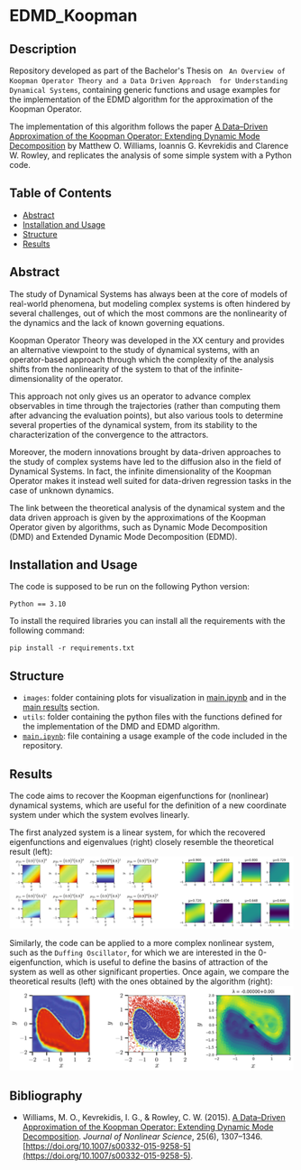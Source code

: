 # EDMD_Koopman

## Description
Repository developed as part of the Bachelor's Thesis on ` An Overview of Koopman Operator Theory and a Data Driven Approach  for Understanding Dynamical Systems`, containing generic functions and usage examples for the implementation of the EDMD algorithm for the approximation of the Koopman Operator.

The implementation of this algorithm follows the paper [A Data–Driven Approximation of the Koopman
Operator: Extending Dynamic Mode Decomposition](https://arxiv.org/abs/1408.4408) by Matthew O. Williams, Ioannis G. Kevrekidis and Clarence W. Rowley, and replicates the analysis of some simple system with a Python code.

## Table of Contents

- [Abstract](#abstract)
- [Installation and Usage](#installation-and-usage)
- [Structure](#structure)
- [Results](#results)


## Abstract

The study of Dynamical Systems has always been at the core of models of real-world phenomena, but modeling complex systems is often hindered by several challenges, out of which the most commons are the nonlinearity of the dynamics and the lack of known governing equations.

Koopman Operator Theory was developed in the XX century and provides an alternative viewpoint to the study of dynamical systems, with an operator-based approach through which the complexity of the analysis shifts from the nonlinearity of the system to that of the infinite-dimensionality of the operator.

This approach not only gives us an operator to advance complex observables in time through the trajectories (rather than computing them after advancing the evaluation points), but also various tools to determine several properties of the dynamical system, from its stability to the characterization of the convergence to the attractors. 

Moreover, the modern innovations brought by data-driven approaches to the study of complex systems have led to the diffusion also in the field of Dynamical Systems. In fact, the infinite dimensionality of the Koopman Operator makes it instead well suited for data-driven regression tasks in the case of unknown dynamics.

The link between the theoretical analysis of the dynamical system and the data driven approach is given by the approximations of the Koopman Operator given by algorithms, such as Dynamic Mode Decomposition (DMD) and Extended Dynamic Mode Decomposition (EDMD).

## Installation and Usage
The code is supposed to be run on the following Python version:
```console
Python == 3.10
```

To install the required libraries you can install all the requirements with the following command:
```console
pip install -r requirements.txt
```

## Structure
- `images`: folder containing plots for visualization in [main.ipynb](main.ipynb) and in the [main results](#results) section.
- `utils`: folder containing the python files with the functions defined for the implementation of the DMD and EDMD algorithm.
- [`main.ipynb`](main.ipynb): file containing a usage example of the code included in the repository.


## Results

The code aims to recover the Koopman eigenfunctions for (nonlinear) dynamical systems, which are useful for the definition of a new coordinate system under which the system evolves linearly.  

The first analyzed system is a linear system, for which the recovered eigenfunctions and eigenvalues (right) closely resemble the theoretical result (left):
![My Image](images/linear_results.png)

Similarly, the code can be applied to a more complex nonlinear system, such as the `Duffing Oscillator`, for which we are interested in the 0-eigenfunction, which is useful to define the basins of attraction of the system as well as other significant properties. Once again, we compare the theoretical results (left) with the ones obtained by the algorithm (right):
![My Image](images/duffing_result.png)


## Bibliography

- Williams, M. O., Kevrekidis, I. G., & Rowley, C. W. (2015). [A Data–Driven Approximation of the Koopman Operator: Extending Dynamic Mode Decomposition](http://dx.doi.org/10.1007/s00332-015-9258-5). *Journal of Nonlinear Science*, 25(6), 1307–1346. [https://doi.org/10.1007/s00332-015-9258-5](https://doi.org/10.1007/s00332-015-9258-5).
